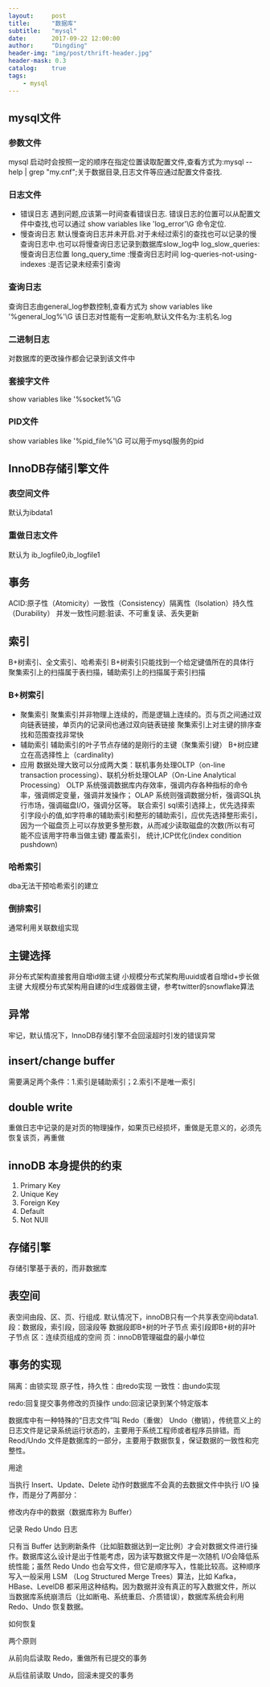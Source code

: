 ```yaml
---
layout:     post
title:      "数据库"
subtitle:   "mysql"
date:       2017-09-22 12:00:00
author:     "Dingding"
header-img: "img/post/thrift-header.jpg"
header-mask: 0.3
catalog:    true
tags:
    - mysql 
---
```



## mysql文件
### 参数文件
mysql 启动时会按照一定的顺序在指定位置读取配置文件,查看方式为:mysql --help | grep "my.cnf";关于数据目录,日志文件等应通过配置文件查找.

### 日志文件
* 错误日志
遇到问题,应该第一时间查看错误日志.
错误日志的位置可以从配置文件中查找,也可以通过 show variables like 'log_error'\G 命令定位.
* 慢查询日志
默认慢查询日志并未开启.对于未经过索引的查找也可以记录的慢查询日志中.也可以将慢查询日志记录到数据库slow_log中
log_slow_queries:慢查询日志位置
long_query_time :慢查询日志时间
log-queries-not-using-indexes :是否记录未经索引查询

### 查询日志
查询日志由general_log参数控制,查看方式为 show variables like '%general_log%'\G
该日志对性能有一定影响,默认文件名为:主机名.log

### 二进制日志
对数据库的更改操作都会记录到该文件中

### 套接字文件
show variables like '%socket%'\G

### PID文件
show variables like '%pid_file%'\G
可以用于mysql服务的pid

## InnoDB存储引擎文件
### 表空间文件
默认为ibdata1
### 重做日志文件
默认为 ib_logfile0,ib_logfile1


## 事务
ACID:原子性（Atomicity）一致性（Consistency）隔离性（Isolation）持久性（Durability）
并发一致性问题:脏读、不可重复读、丢失更新


## 索引
B+树索引、全文索引、哈希索引
B+树索引只能找到一个给定键值所在的具体行
聚集索引上的扫描属于表扫描，辅助索引上的扫描属于索引扫描
### B+树索引
* 聚集索引
聚集索引并非物理上连续的，而是逻辑上连续的。页与页之间通过双向链表链接，单页内的记录间也通过双向链表链接
聚集索引上对主键的排序查找和范围查找非常快
* 辅助索引
辅助索引的叶子节点存储的是刚行的主键（聚集索引键）
B+树应建立在高选择性上（cardinality)
* 应用
数据处理大致可以分成两大类：联机事务处理OLTP（on-line transaction processing）、联机分析处理OLAP（On-Line Analytical Processing）
OLTP 系统强调数据库内存效率，强调内存各种指标的命令率，强调绑定变量，强调并发操作；
OLAP 系统则强调数据分析，强调SQL执行市场，强调磁盘I/O，强调分区等。 
联合索引
sql索引选择上，优先选择索引字段小的值,如字符串的辅助索引和整形的辅助索引，应优先选择整形索引，因为一个磁盘页上可以存放更多整形数，从而减少读取磁盘的次数(所以有可能不应该用字符串当做主键)
覆盖索引，
统计,ICP优化(index condition pushdown)
### 哈希索引
dba无法干预哈希索引的建立
### 倒排索引
通常利用关联数组实现


## 主键选择
非分布式架构直接套用自增id做主键
小规模分布式架构用uuid或者自增id+步长做主键
大规模分布式架构用自建的id生成器做主键，参考twitter的snowflake算法


##  异常
牢记，默认情况下，InnoDB存储引擎不会回滚超时引发的错误异常


## insert/change buffer
需要满足两个条件：1.索引是辅助索引；2.索引不是唯一索引

## double write
重做日志中记录的是对页的物理操作，如果页已经损坏，重做是无意义的，必须先恢复该页，再重做



## innoDB 本身提供的约束
1. Primary Key
2. Unique Key
3. Foreign Key
4. Default
5. Not NUll


## 存储引擎
存储引擎基于表的，而非数据库






## 表空间
表空间由段、区、页、行组成.
默认情况下，innoDB只有一个共享表空间ibdata1.
段：数据段，索引段，回滚段等
数据段即B+树的叶子节点
索引段即B+树的非叶子节点
区：连续页组成的空间
页：innoDB管理磁盘的最小单位



## 事务的实现
隔离：由锁实现
原子性，持久性：由redo实现
一致性：由undo实现

redo:回复提交事务修改的页操作
undo:回滚记录到某个特定版本





数据库中有一种特殊的“日志文件”叫 Redo（重做） Undo（撤销），传统意义上的日志文件是记录系统运行状态的，主要用于系统工程师或者程序员排错。而 Reod/Undo 文件是数据库的一部分，主要用于数据恢复，保证数据的一致性和完整性。

用途

当执行 Insert、Update、Delete 动作时数据库不会真的去数据文件中执行 I/O 操作，而是分了两部分：

修改内存中的数据（数据库称为 Buffer）

记录 Redo Undo 日志

只有当 Buffer 达到刷新条件（比如脏数据达到一定比例）才会对数据文件进行操作。数据库这么设计是出于性能考虑，因为读写数据文件是一次随机 I/O会降低系统性能；虽然 Redo Undo 也会写文件，但它是顺序写入，性能比较高。这种顺序写入一般采用 LSM （Log Structured Merge Trees）算法，比如 Kafka，HBase、LevelDB 都采用这种结构。因为数据并没有真正的写入数据文件，所以当数据库系统崩溃后（比如断电、系统重启、介质错误），数据库系统会利用Redo、Undo 恢复数据。

如何恢复

两个原则

从前向后读取 Redo，重做所有已提交的事务

从后往前读取 Undo，回滚未提交的事务
















